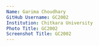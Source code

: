 ```yaml
---
Name: Garima Choudhary
GitHub Username: GC2002
Institution: Chitkara University
Photo Title: GC2002
Screenshot Title: GC2002
---
```

